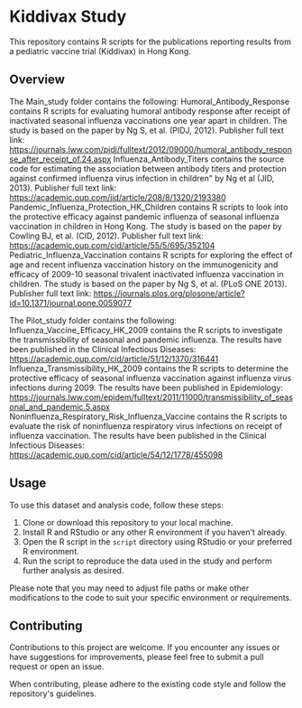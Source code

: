 # Kiddivax Study

This repository contains R scripts for the publications reporting results from a pediatric vaccine trial (Kiddivax) in Hong Kong.

## Overview

The Main_study folder contains the following:
Humoral_Antibody_Response contains R scripts for evaluating humoral antibody response after receipt of inactivated seasonal influenza vaccinations one year apart in children. The study is based on the paper by Ng S, et al. (PIDJ, 2012).
Publisher full text link: https://journals.lww.com/pidj/fulltext/2012/09000/humoral_antibody_response_after_receipt_of.24.aspx
Influenza_Antibody_Titers contains the source code for estimating the association between antibody titers and protection against confirmed influenza virus infection in children" by Ng et al (JID, 2013).
Publisher full text link: https://academic.oup.com/jid/article/208/8/1320/2193380
Pandemic_Influenza_Protection_HK_Children contains R scripts to look into the protective efficacy against pandemic influenza of seasonal influenza vaccination in children in Hong Kong. The study is based on the paper by Cowling BJ, et al. (CID, 2012).
Publisher full text link: https://academic.oup.com/cid/article/55/5/695/352104
Pediatric_Influenza_Vaccination contains R scripts for exploring the effect of age and recent influenza vaccination history on the immunogenicity and efficacy of 2009-10 seasonal trivalent inactivated influenza vaccination in children. The study is based on the paper by Ng S, et al. (PLoS ONE 2013).
Publisher full text link: https://journals.plos.org/plosone/article?id=10.1371/journal.pone.0059077

The Pilot_study folder contains the following:
Influenza_Vaccine_Efficacy_HK_2009 contains the R scripts to investigate the transmissibility of seasonal and pandemic influenza.
The results have been published in the Clinical Infectious Diseases:  https://academic.oup.com/cid/article/51/12/1370/316441
Influenza_Transmissibility_HK_2009 contains the R scripts to determine the protective efficacy of seasonal influenza vaccination against influenza virus infections during 2009.
The results have been published in Epidemiology: https://journals.lww.com/epidem/fulltext/2011/11000/transmissibility_of_seasonal_and_pandemic.5.aspx  
Noninfluenza_Respiratory_Risk_Influenza_Vaccine contains the R scripts to evaluate the risk of noninfluenza respiratory virus infections on receipt of influenza vaccination.
The results have been published in the Clinical Infectious Diseases: https://academic.oup.com/cid/article/54/12/1778/455098


## Usage

To use this dataset and analysis code, follow these steps:

1. Clone or download this repository to your local machine.
2. Install R and RStudio or any other R environment if you haven't already.
3. Open the R script in the `script` directory using RStudio or your preferred R environment.
4. Run the script to reproduce the data used in the study and perform further analysis as desired.

Please note that you may need to adjust file paths or make other modifications to the code to suit your specific environment or requirements.



## Contributing

Contributions to this project are welcome. If you encounter any issues or have suggestions for improvements, please feel free to submit a pull request or open an issue.

When contributing, please adhere to the existing code style and follow the repository's guidelines.
